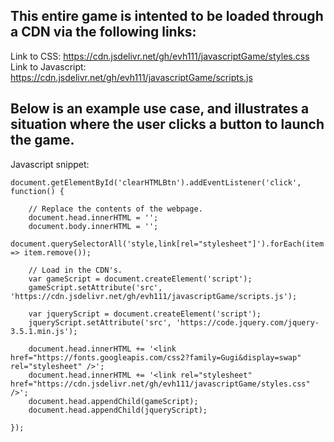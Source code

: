 ## This entire game is intented to be loaded through a CDN via the following links:

Link to CSS: https://cdn.jsdelivr.net/gh/evh111/javascriptGame/styles.css
Link to Javascript: https://cdn.jsdelivr.net/gh/evh111/javascriptGame/scripts.js

## Below is an example use case, and illustrates a situation where the user clicks a button to launch the game.

Javascript snippet:
```
document.getElementById('clearHTMLBtn').addEventListener('click', function() {
	
	// Replace the contents of the webpage.
	document.head.innerHTML = '';
	document.body.innerHTML = '';
	document.querySelectorAll('style,link[rel="stylesheet"]').forEach(item => item.remove());
	
	// Load in the CDN's.
	var gameScript = document.createElement('script');  
	gameScript.setAttribute('src', 'https://cdn.jsdelivr.net/gh/evh111/javascriptGame/scripts.js');
	
	var jqueryScript = document.createElement('script');  
	jqueryScript.setAttribute('src', 'https://code.jquery.com/jquery-3.5.1.min.js');
	
	document.head.innerHTML += '<link href="https://fonts.googleapis.com/css2?family=Gugi&display=swap" rel="stylesheet" />';
	document.head.innerHTML += '<link rel="stylesheet" href="https://cdn.jsdelivr.net/gh/evh111/javascriptGame/styles.css" />';
	document.head.appendChild(gameScript);
	document.head.appendChild(jqueryScript);
	
});
```

